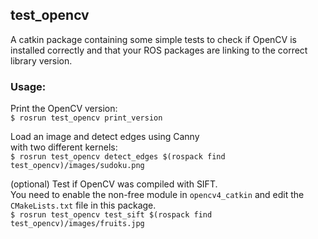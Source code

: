 ## test_opencv

A catkin package containing some simple tests to check if OpenCV is installed correctly and that your ROS packages are linking to the correct library version.  

### Usage:

Print the OpenCV version:  
`$ rosrun test_opencv print_version`  

Load an image and detect edges using Canny  
with two different kernels:  
`$ rosrun test_opencv detect_edges $(rospack find test_opencv)/images/sudoku.png`  

(optional) Test if OpenCV was compiled with SIFT.  
You need to enable the non-free module in `opencv4_catkin` and edit the `CMakeLists.txt` file in this package.  
`$ rosrun test_opencv test_sift $(rospack find test_opencv)/images/fruits.jpg`  

